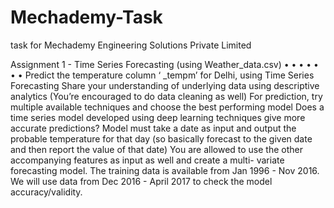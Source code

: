 # Mechademy-Task
 task for Mechademy Engineering Solutions Private Limited


Assignment 1 - Time Series Forecasting (using Weather_data.csv)
•
•
•
•
•
•
•
Predict the temperature column ‘ _tempm’ for Delhi, using Time Series Forecasting
Share your understanding of underlying data using descriptive analytics (You’re encouraged to
do data cleaning as well)
For prediction, try multiple available techniques and choose the best performing model
Does a time series model developed using deep learning techniques give more accurate
predictions?
Model must take a date as input and output the probable temperature for that day (so basically
forecast to the given date and then report the value of that date)
You are allowed to use the other accompanying features as input as well and create a multi-
variate forecasting model.
The training data is available from Jan 1996 - Nov 2016. We will use data from Dec 2016 -
April 2017 to check the model accuracy/validity.
